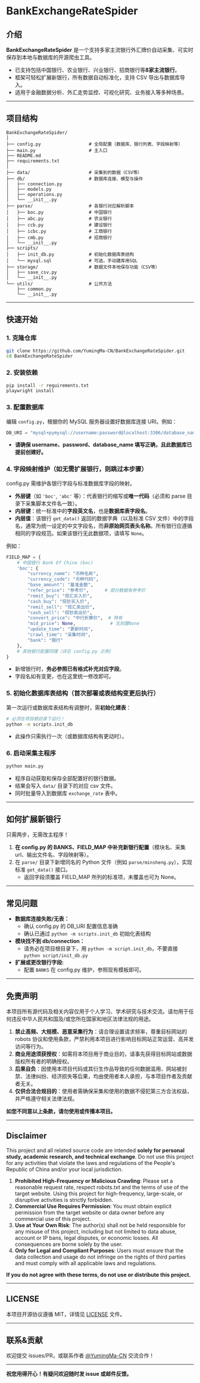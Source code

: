 # BankExchangeRateSpider

## 介绍

**BankExchangeRateSpider** 是一个支持多家主流银行外汇牌价自动采集、可实时保存到本地与数据库的开源爬虫工具。

- 已支持包括中国银行、农业银行、兴业银行、招商银行等**8家主流银行**。
- 框架可轻松扩展新银行，所有数据自动标准化，支持 CSV 导出与数据库导入。
- 适用于金融数据分析、外汇走势监控、可视化研究、业务接入等多种场景。

------

## 项目结构

```
BankExchangeRateSpider/
│
├── config.py                  # 全局配置（数据库、银行列表、字段映射等）
├── main.py                    # 主入口
├── README.md
├── requirements.txt
│
├── data/                      # 采集到的数据（CSV等）
├── db/                        # 数据库连接、模型与操作
│   ├── connection.py
│   ├── models.py
│   ├── operations.py
│   └── __init__.py
├── parse/                     # 各银行对应解析脚本
│   ├── boc.py                 # 中国银行
│   ├── abc.py                 # 农业银行
│   ├── ccb.py                 # 建设银行
│   ├── icbc.py                # 工商银行
│   ├── cmb.py                 # 招商银行
│   └── __init__.py
├── scripts/
│   ├── init_db.py             # 初始化数据库表结构
│   └── mysql.sql              # 可选，手动建库用SQL
├── storage/                   # 数据文件本地保存功能（CSV等）
│   ├── save_csv.py
│   └── __init__.py
└── utils/                     # 公共方法
    ├── common.py
    └── __init__.py
```

------

## 快速开始

### 1. 克隆仓库

```bash
git clone https://github.com/YumingMa-CN/BankExchangeRateSpider.git 
cd BankExchangeRateSpider
```

### 2. 安装依赖

```bash
pip install -r requirements.txt
playwright install
```

### 3. 配置数据库

编辑 `config.py`，根据你的 MySQL 服务器设置好数据库连接 URI。例如：

```python
DB_URI = "mysql+pymysql://username:password@localhost:3306/database_name?charset=utf8"
```

- **请确保 username、password、database_name 填写正确，且此数据库已提前创建好。**

### 4. 字段映射维护（如无需扩展银行，则跳过本步骤）

config.py 需维护各银行字段与标准数据库字段的映射。

- **外层键**（如 `'boc'`, `'abc'` 等）：代表银行的缩写或**唯一代码**（必须和 parse 目录下采集脚本文件名一致）。
- **内层键**：统一标准中的**字段英文名**，也是**数据库表字段名**。
- **内层值**：该银行 `get_data()` 返回的数据字典（以及标准 CSV 文件）中的字段名，通常为统一设定的中文字段名，而**非原始网页表头名称**。所有银行应遵循相同的字段规范。如果该银行无此数据项，请填写 `None`。

例如：

```python
FIELD_MAP = {
    # 中国银行 Bank Of China (boc)
    'boc': {
        "currency_name": "币种名称",
        "currency_code": "币种代码",
        "base_amount": "基准金额",
        "refer_price": "参考价",      # 部分数据有参考价
        "remit_buy": "现汇买入价",
        "cash_buy": "现钞买入价",
        "remit_sell": "现汇卖出价",
        "cash_sell": "现钞卖出价",
        "convert_price": "中行折算价",  # 特有
        "mid_price": None,             # 无则置None
        "update_time": "更新时间",
        "crawl_time": "采集时间",
        "bank": "银行"
    },
    # 其他银行配置同理（详见 config.py 示例）
}
```

- 新增银行时，**务必参照已有格式补充对应字段**。
- 字段名如有变更，也在这里统一修改即可。

### 5. 初始化数据库表结构（首次部署或表结构变更后执行）

第一次运行或数据库表结构有调整时，需**初始化建表**：

```bash
# 必须在项目根目录下运行！
python -m scripts.init_db
```

- 此操作只需执行一次（或数据库结构有更动时）。

### 6. 启动采集主程序

```bash
python main.py
```

- 程序自动获取和保存全部配置好的银行数据。
- 结果会写入 `data/` 目录下的对应 csv 文件。
- 同时批量导入到数据库 `exchange_rate` 表中。

------

## 如何扩展新银行

只需两步，无需改主程序！

1. **在 config.py 的 BANKS、FIELD_MAP 中补充新银行配置**（模块名、采集url、输出文件名、字段映射等）。
2. 在 `parse/` 目录下新增同名的 Python 文件（例如 `parse/minsheng.py`），实现标准 `get_data()` 接口。
   - 返回字段须覆盖 FIELD_MAP 所列的标准项，未覆盖也可为 None。

------

## 常见问题

- **数据库连接失败/无表：**
  - 确认 config.py 的 DB_URI 配置信息准确
  - 确认已通过 `python -m scripts.init_db` 初始化表结构
- **模块找不到 db/connection：**
  - 请务必在项目根目录下，用 `python -m script.init_db`，不要直接 `python script/init_db.py`
- **扩展或更改银行字段:**
  - 配置 ```BANKS``` 在 config.py 维护，参照现有模板即可。

------

## 免责声明 

本项目所有源代码及相关内容仅用于个人学习、学术研究与技术交流。请勿用于任何违反中华人民共和国及/或您所在国家和地区法律法规的用途。 

1. **禁止高频、大规模、恶意采集行为**：请合理设置请求频率，尊重目标网站的 robots 协议和使用条款，严禁利用本项目进行影响目标网站正常运营、高并发访问等行为。 
2. **商业用途须获授权**：如需将本项目用于商业目的，请事先获得目标网站或数据版权所有者的明确授权。 
3. **后果自负**：因使用本项目代码或其衍生作品导致的任何数据滥用、网站被封禁、法律纠纷、经济损失等后果，均由使用者本人承担，与本项目作者及贡献者无关。
4. **仅供合法合规目的**：使用者需确保采集和使用的数据不侵犯第三方合法权益，并严格遵守相关法律法规。 

**如您不同意以上条款，请勿使用或传播本项目。** 

------

## Disclaimer 

This project and all related source code are intended **solely for personal study, academic research, and technical exchange**. Do not use this project for any activities that violate the laws and regulations of the People's Republic of China and/or your local jurisdiction.

1. **Prohibited High-Frequency or Malicious Crawling**: Please set a reasonable request rate, respect robots.txt and the terms of use of the target website. Using this project for high-frequency, large-scale, or disruptive activities is strictly forbidden. 
2. **Commercial Use Requires Permission**: You must obtain explicit permission from the target website or data owner before any commercial use of this project.
3. **Use at Your Own Risk**: The author(s) shall not be held responsible for any misuse of this project, including but not limited to data abuse, account or IP bans, legal disputes, or economic losses. All consequences are borne solely by the user.
4. **Only for Legal and Compliant Purposes**: Users must ensure that the data collection and usage do not infringe on the rights of third parties and must comply with all applicable laws and regulations. 

**If you do not agree with these terms, do not use or distribute this project.** 

------

## LICENSE

本项目开源协议遵循 MIT，详情见 [LICENSE](https://github.com/YumingMa-CN/BankExchangeRateSpider/blob/main/LICENSE) 文件。

------

## 联系&贡献

欢迎提交 issues/PR，或联系作者 [@YumingMa-CN](https://github.com/YumingMa-CN) 交流合作！

------

**祝您用得开心！有疑问欢迎随时发 issue 或邮件反馈。**